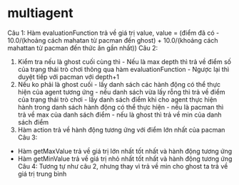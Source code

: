 # multiagent
 Câu 1:
  Hàm evaluationFunction trả về giá trị value, 
  value = (điểm đã có - 10.0/(khoảng cách mahatan từ pacman đến ghost) + 10.0/(khoảng cách mahattan từ pacman đến thức ăn gần nhất))
 Câu 2:
  1) Kiểm tra nếu là ghost cuối cùng thì
    - Nếu là max depth thì trả về điểm số của trạng thái trò chơi thông qua hàm evaluationFunction
    - Ngược lại thì duyệt tiếp với pacman với depth+1
  2) Nếu ko phải là ghost cuối
    - lấy danh sách các hành động có thể thực hiện của agent tương ứng
    - nếu danh sách vừa lấy rỗng thì trả về điểm của trạng thái trò chơi
    - lấy danh sách điểm khi cho agent thực hiện hành trong danh sách hành động có thể thực hiện
    - nếu là pacman thì trả về max của danh sách điểm
    - nếu là ghost thì trả về min của danh sách điểm
  3) Hàm action trả về hành động tương ứng với điểm lớn nhất của pacman
 Câu 3:
  - Hàm getMaxValue trả về giá trị lớn nhất tốt nhất và hành động tương ứng
  - Hàm getMinValue trả về giá trị nhỏ nhất tốt nhất và hành động tương ứng
 Câu 4:
  Tương tự như câu 2, nhưng thay vì trả về min cho ghost ta trả về giá trị trung bình
